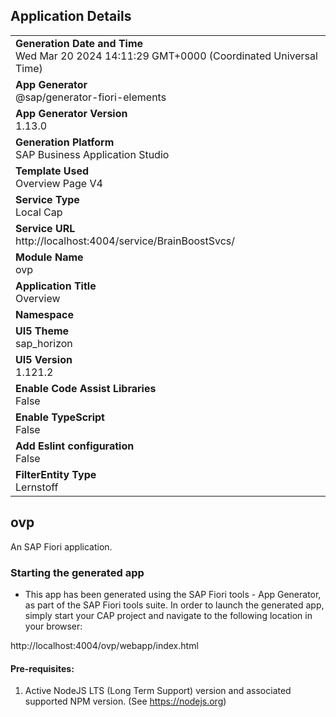 ## Application Details
|               |
| ------------- |
|**Generation Date and Time**<br>Wed Mar 20 2024 14:11:29 GMT+0000 (Coordinated Universal Time)|
|**App Generator**<br>@sap/generator-fiori-elements|
|**App Generator Version**<br>1.13.0|
|**Generation Platform**<br>SAP Business Application Studio|
|**Template Used**<br>Overview Page V4|
|**Service Type**<br>Local Cap|
|**Service URL**<br>http://localhost:4004/service/BrainBoostSvcs/
|**Module Name**<br>ovp|
|**Application Title**<br>Overview|
|**Namespace**<br>|
|**UI5 Theme**<br>sap_horizon|
|**UI5 Version**<br>1.121.2|
|**Enable Code Assist Libraries**<br>False|
|**Enable TypeScript**<br>False|
|**Add Eslint configuration**<br>False|
|**FilterEntity Type**<br>Lernstoff|

## ovp

An SAP Fiori application.

### Starting the generated app

-   This app has been generated using the SAP Fiori tools - App Generator, as part of the SAP Fiori tools suite.  In order to launch the generated app, simply start your CAP project and navigate to the following location in your browser:

http://localhost:4004/ovp/webapp/index.html

#### Pre-requisites:

1. Active NodeJS LTS (Long Term Support) version and associated supported NPM version.  (See https://nodejs.org)


